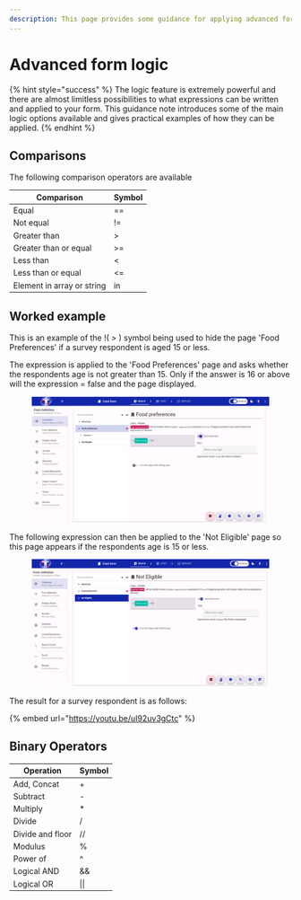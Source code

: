 ```yaml
---
description: This page provides some guidance for applying advanced form logic
---
```


# Advanced form logic

{% hint style="success" %}
The logic feature is extremely powerful and there are almost limitless possibilities to what expressions can be written and applied to your form.  This guidance note introduces some of the main logic options available and gives practical examples of how they can be applied.
{% endhint %}

## Comparisons

The following comparison operators are available

| Comparison                 | Symbol |
| -------------------------- | ------ |
| Equal                      | ==     |
| Not equal                  | !=     |
| Greater than               | >      |
| Greater than or equal      | >=     |
| Less than                  | <      |
| Less than or equal         | <=     |
| Element in array or string | in     |

## Worked example

This is an example of the !( > ) symbol being used to hide the page 'Food Preferences' if a survey respondent is aged 15 or less. &#x20;

The expression is applied to the 'Food Preferences' page and asks whether the respondents age is not greater than 15.  Only if the answer is 16 or above will the expression = false and the page displayed.

<figure><img src="../../.gitbook/assets/image.png" alt=""><figcaption></figcaption></figure>

The following expression can then be applied to the 'Not Eligible' page so this page appears if the respondents age is 15 or less.

<figure><img src="../../.gitbook/assets/image (1).png" alt=""><figcaption></figcaption></figure>

The result for a survey respondent is as follows:

{% embed url="https://youtu.be/uI92uv3gCtc" %}

## Binary Operators

| Operation        | Symbol |
| ---------------- | ------ |
| Add, Concat      | +      |
| Subtract         | -      |
| Multiply         | \*     |
| Divide           | /      |
| Divide and floor | //     |
| Modulus          | %      |
| Power of         | ^      |
| Logical AND      | &&     |
| Logical OR       | \|\|   |

